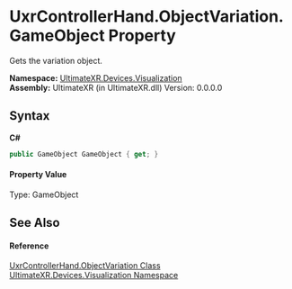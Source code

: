 # UxrControllerHand.ObjectVariation.GameObject Property 
 

Gets the variation object.

**Namespace:**&nbsp;<a href="N_UltimateXR_Devices_Visualization">UltimateXR.Devices.Visualization</a><br />**Assembly:**&nbsp;UltimateXR (in UltimateXR.dll) Version: 0.0.0.0

## Syntax

**C#**<br />
``` C#
public GameObject GameObject { get; }
```


#### Property Value
Type: GameObject

## See Also


#### Reference
<a href="T_UltimateXR_Devices_Visualization_UxrControllerHand_ObjectVariation">UxrControllerHand.ObjectVariation Class</a><br /><a href="N_UltimateXR_Devices_Visualization">UltimateXR.Devices.Visualization Namespace</a><br />